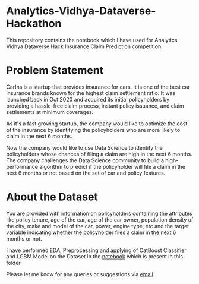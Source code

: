 # Analytics-Vidhya-Dataverse-Hackathon
This repository contains the notebook which I have used for Analytics Vidhya Dataverse Hack Insurance Claim Prediction competition. 

# Problem Statement
CarIns is a startup that provides insurance for cars. It is one of the best car insurance brands known for the highest claim settlement ratio. It was launched back in Oct 2020 and acquired its initial policyholders by providing a hassle-free claim process, instant policy issuance, and claim settlements at minimum coverages.

As it's a fast growing startup, the company would like to optimize the cost of the insurance by identifying the policyholders who are more likely to claim in the next 6 months.

Now the company would like to use Data Science to identify the policyholders whose chances of filing a claim are high in the next 6 months. The company challenges the Data Science community to build a high-performance algorithm to predict if the policyholder will file a claim in the next 6 months or not based on the set of car and policy features.

# About the Dataset
You are provided with information on policyholders containing the attributes like policy tenure, age of the car, age of the car owner, population density of the city, make and model of the car, power, engine type, etc and the target variable indicating whether the policyholder files a claim in the next 6 months or not.


I have performed EDA, Preprocessing and applying of CatBoost Classifier and LGBM Model on the Dataset in the [notebook](https://github.com/Gowtham-98/ML-Case-Studies/blob/main/Insurance-Claim-Prediction/Insurance-Claim-Prediction.ipynb) which is present in this folder

Please let me know for any queries or suggestions via [email](mailto:munugowtham@gmail.com?subject=GitHub%20|%20Query%20on%20Insurance%20Claim%20Prediction%20model).
